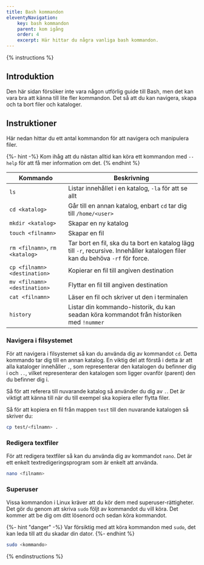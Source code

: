 ```yaml
---
title: Bash kommandon
eleventyNavigation:
    key: bash kommandon
    parent: kom igång
    order: 4
    excerpt: Här hittar du några vanliga bash kommandon.
---
```


{% instructions %}

## Introduktion

Den här sidan försöker inte vara någon utförlig guide till Bash, men det kan vara bra att känna till lite fler kommandon. Det så att du kan navigera, skapa och ta bort filer och kataloger.

## Instruktioner

Här nedan hittar du ett antal kommandon för att navigera och manipulera filer.

{%- hint -%}
Kom ihåg att du nästan alltid kan köra ett kommandon med `--help` för att få mer information om det.
{% endhint %}

| Kommando                       | Beskrivning                                                                                                                     |
| ------------------------------ | ------------------------------------------------------------------------------------------------------------------------------- |
| `ls`                           | Listar innehållet i en katalog, `-la` för att se allt                                                                           |
| `cd <katalog>`                 | Går till en annan katalog, enbart `cd` tar dig till `/home/<user>`                                                              |
| `mkdir <katalog>`              | Skapar en ny katalog                                                                                                            |
| `touch <filnamn>`              | Skapar en fil                                                                                                                   |
| `rm <filnamn>`, `rm <katalog>` | Tar bort en fil, ska du ta bort en katalog lägg till `-r`, recursive. Innehåller katalogen filer kan du behöva `-rf` för force. |
| `cp <filnamn> <destination>`   | Kopierar en fil till angiven destination                                                                                        |
| `mv <filnamn> <destination>`   | Flyttar en fil till angiven destination                                                                                         |
| `cat <filnamn>`                | Läser en fil och skriver ut den i terminalen                                                                                    |
| `history`                      | Listar din kommando-historik, du kan seadan köra kommandot från historiken med `!nummer`                                        |

### Navigera i filsystemet

För att navigera i filsystemet så kan du använda dig av kommandot `cd`. Detta kommando tar dig till en annan katalog. En viktig del att förstå i detta är att alla kataloger innehåller `.`, som representerar den katalogen du befinner dig i och `..`, vilket representerar den katalogen som ligger ovanför (parent) den du befinner dig i.

Så för att referera till nuvarande katalog så använder du dig av `.`. Det är viktigt att känna till när du till exempel ska kopiera eller flytta filer.

Så för att kopiera en fil från mappen `test` till den nuvarande katalogen så skriver du:

```bash
cp test/<filnamn> .
```

### Redigera textfiler

För att redigera textfiler så kan du använda dig av kommandot `nano`. Det är ett enkelt textredigeringsprogram som är enkelt att använda.

```bash
nano <filnamn>
```

### Superuser

Vissa kommandon i Linux kräver att du kör dem med superuser-rättigheter. Det gör du genom att skriva `sudo` följt av kommandot du vill köra. Det kommer att be dig om ditt lösenord och sedan köra kommandot.

{%- hint "danger" -%}
Var försiktig med att köra kommandon med `sudo`, det kan leda till att du skadar din dator.
{%- endhint %}

```bash
sudo <kommando>
```

{% endinstructions %}
